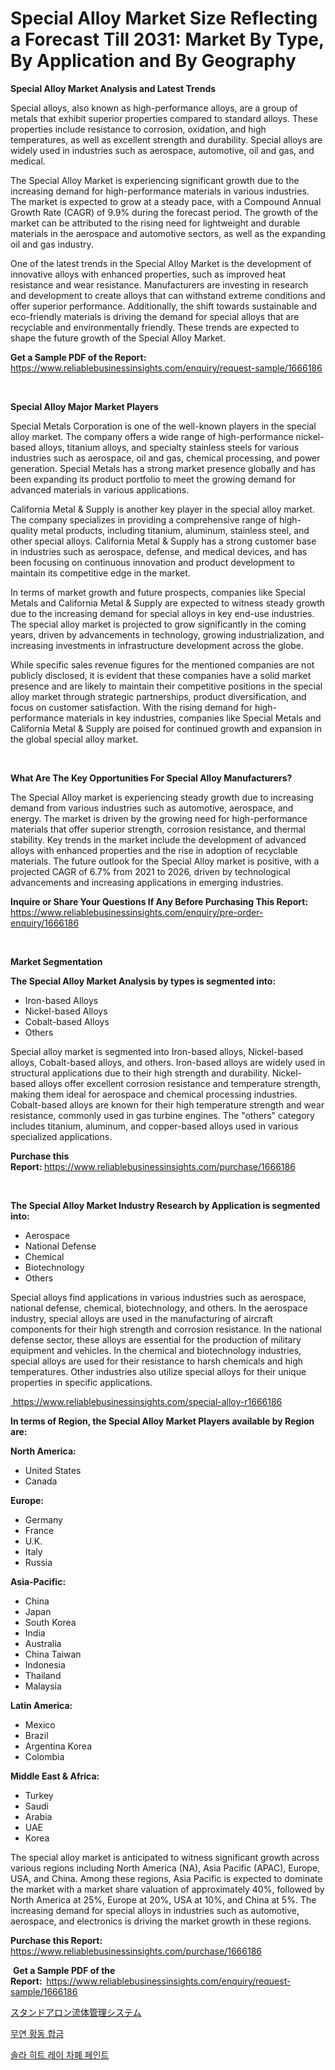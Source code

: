 <p><h1>Special Alloy Market Size Reflecting a Forecast Till 2031: Market By Type, By Application and By Geography</h1></p><p><strong>Special Alloy Market Analysis and Latest Trends</strong></p>
<p><p>Special alloys, also known as high-performance alloys, are a group of metals that exhibit superior properties compared to standard alloys. These properties include resistance to corrosion, oxidation, and high temperatures, as well as excellent strength and durability. Special alloys are widely used in industries such as aerospace, automotive, oil and gas, and medical.</p><p>The Special Alloy Market is experiencing significant growth due to the increasing demand for high-performance materials in various industries. The market is expected to grow at a steady pace, with a Compound Annual Growth Rate (CAGR) of 9.9% during the forecast period. The growth of the market can be attributed to the rising need for lightweight and durable materials in the aerospace and automotive sectors, as well as the expanding oil and gas industry.</p><p>One of the latest trends in the Special Alloy Market is the development of innovative alloys with enhanced properties, such as improved heat resistance and wear resistance. Manufacturers are investing in research and development to create alloys that can withstand extreme conditions and offer superior performance. Additionally, the shift towards sustainable and eco-friendly materials is driving the demand for special alloys that are recyclable and environmentally friendly. These trends are expected to shape the future growth of the Special Alloy Market.</p></p>
<p><strong>Get a Sample PDF of the Report:&nbsp;</strong> <a href="https://www.reliablebusinessinsights.com/enquiry/request-sample/1666186">https://www.reliablebusinessinsights.com/enquiry/request-sample/1666186</a></p>
<p>&nbsp;</p>
<p><strong>Special Alloy Major Market Players</strong></p>
<p><p>Special Metals Corporation is one of the well-known players in the special alloy market. The company offers a wide range of high-performance nickel-based alloys, titanium alloys, and specialty stainless steels for various industries such as aerospace, oil and gas, chemical processing, and power generation. Special Metals has a strong market presence globally and has been expanding its product portfolio to meet the growing demand for advanced materials in various applications.</p><p>California Metal & Supply is another key player in the special alloy market. The company specializes in providing a comprehensive range of high-quality metal products, including titanium, aluminum, stainless steel, and other special alloys. California Metal & Supply has a strong customer base in industries such as aerospace, defense, and medical devices, and has been focusing on continuous innovation and product development to maintain its competitive edge in the market.</p><p>In terms of market growth and future prospects, companies like Special Metals and California Metal & Supply are expected to witness steady growth due to the increasing demand for special alloys in key end-use industries. The special alloy market is projected to grow significantly in the coming years, driven by advancements in technology, growing industrialization, and increasing investments in infrastructure development across the globe.</p><p>While specific sales revenue figures for the mentioned companies are not publicly disclosed, it is evident that these companies have a solid market presence and are likely to maintain their competitive positions in the special alloy market through strategic partnerships, product diversification, and focus on customer satisfaction. With the rising demand for high-performance materials in key industries, companies like Special Metals and California Metal & Supply are poised for continued growth and expansion in the global special alloy market.</p></p>
<p>&nbsp;</p>
<p><strong>What Are The Key Opportunities For Special Alloy Manufacturers?</strong></p>
<p><p>The Special Alloy market is experiencing steady growth due to increasing demand from various industries such as automotive, aerospace, and energy. The market is driven by the growing need for high-performance materials that offer superior strength, corrosion resistance, and thermal stability. Key trends in the market include the development of advanced alloys with enhanced properties and the rise in adoption of recyclable materials. The future outlook for the Special Alloy market is positive, with a projected CAGR of 6.7% from 2021 to 2026, driven by technological advancements and increasing applications in emerging industries.</p></p>
<p><strong>Inquire or Share Your Questions If Any Before Purchasing This Report:</strong> <a href="https://www.reliablebusinessinsights.com/enquiry/pre-order-enquiry/1666186">https://www.reliablebusinessinsights.com/enquiry/pre-order-enquiry/1666186</a></p>
<p>&nbsp;</p>
<p><strong>Market Segmentation</strong></p>
<p><strong>The Special Alloy Market Analysis by types is segmented into:</strong></p>
<p><ul><li>Iron-based Alloys</li><li>Nickel-based Alloys</li><li>Cobalt-based Alloys</li><li>Others</li></ul></p>
<p><p>Special alloy market is segmented into Iron-based alloys, Nickel-based alloys, Cobalt-based alloys, and others. Iron-based alloys are widely used in structural applications due to their high strength and durability. Nickel-based alloys offer excellent corrosion resistance and temperature strength, making them ideal for aerospace and chemical processing industries. Cobalt-based alloys are known for their high temperature strength and wear resistance, commonly used in gas turbine engines. The "others" category includes titanium, aluminum, and copper-based alloys used in various specialized applications.</p></p>
<p><strong>Purchase this Report:&nbsp;</strong><a href="https://www.reliablebusinessinsights.com/purchase/1666186">https://www.reliablebusinessinsights.com/purchase/1666186</a></p>
<p>&nbsp;</p>
<p><strong>The Special Alloy Market Industry Research by Application is segmented into:</strong></p>
<p><ul><li>Aerospace</li><li>National Defense</li><li>Chemical</li><li>Biotechnology</li><li>Others</li></ul></p>
<p><p>Special alloys find applications in various industries such as aerospace, national defense, chemical, biotechnology, and others. In the aerospace industry, special alloys are used in the manufacturing of aircraft components for their high strength and corrosion resistance. In the national defense sector, these alloys are essential for the production of military equipment and vehicles. In the chemical and biotechnology industries, special alloys are used for their resistance to harsh chemicals and high temperatures. Other industries also utilize special alloys for their unique properties in specific applications.</p></p>
<p><a href="https://www.reliablebusinessinsights.com/special-alloy-r1666186">&nbsp;https://www.reliablebusinessinsights.com/special-alloy-r1666186</a></p>
<p><strong>In terms of Region, the Special Alloy Market Players available by Region are:</strong></p>
<p>
    <p> <strong> North America: </strong>
        <ul>
            <li>United States</li>
            <li>Canada</li>
        </ul>
        </p> 
    <p> <strong> Europe: </strong>
        <ul>
            <li>Germany</li>
            <li>France</li>
            <li>U.K.</li>
            <li>Italy</li>
            <li>Russia</li>
        </ul>
        </p> 
    <p> <strong> Asia-Pacific: </strong>
        <ul>
            <li>China</li>
            <li>Japan</li>
            <li>South Korea</li>
            <li>India</li>
            <li>Australia</li>
            <li>China Taiwan</li>
            <li>Indonesia</li>
            <li>Thailand</li>
            <li>Malaysia</li>
        </ul>
        </p> 
    <p> <strong> Latin America: </strong>
        <ul>
            <li>Mexico</li>
            <li>Brazil</li>
            <li>Argentina Korea</li>
            <li>Colombia</li>
        </ul>
        </p> 
    <p> <strong> Middle East & Africa: </strong>
        <ul>
            <li>Turkey</li>
            <li>Saudi</li>
            <li>Arabia</li>
            <li>UAE</li>
            <li>Korea</li>
        </ul>
    </p>
    </p>
<p><p>The special alloy market is anticipated to witness significant growth across various regions including North America (NA), Asia Pacific (APAC), Europe, USA, and China. Among these regions, Asia Pacific is expected to dominate the market with a market share valuation of approximately 40%, followed by North America at 25%, Europe at 20%, USA at 10%, and China at 5%. The increasing demand for special alloys in industries such as automotive, aerospace, and electronics is driving the market growth in these regions.</p></p>
<p><strong>Purchase this Report: </strong><a href="https://www.reliablebusinessinsights.com/purchase/1666186">https://www.reliablebusinessinsights.com/purchase/1666186</a></p>
<p>&nbsp;<strong>Get a Sample PDF of the Report:&nbsp;&nbsp;</strong><a href="https://www.reliablebusinessinsights.com/enquiry/request-sample/1666186">https://www.reliablebusinessinsights.com/enquiry/request-sample/1666186</a></p>
<p><strong></strong></p>
<p><p><a href="https://github.com/TysonKub/Market-Research-Report-List-1/blob/main/7640320135311.md">スタンドアロン流体管理システム</a></p><p><a href="https://medium.com/@janitaharani_67116/%EB%82%A9%EC%9D%B4-%EC%97%86%EB%8A%94-%ED%99%A9%EB%8F%99-%ED%95%A9%EA%B8%88-%EC%8B%9C%EC%9E%A5-%EC%A1%B0%EC%82%AC-%EB%B0%8F-%EC%82%B0%EC%97%85-%EC%A7%84%ED%99%94-%EA%B7%B8%EB%A6%AC%EA%B3%A0-2031%EB%85%84%EA%B9%8C%EC%A7%80%EC%9D%98-%EC%98%88%EC%B8%A1-44dc1d82d517">무연 황동 합금</a></p><p><a href="https://medium.com/@janitaharani_67116/%ED%83%9C%EC%96%91-%EC%97%B4%EC%84%A0-%EC%B0%A8%EB%8B%A8-%EB%8F%84%EB%A3%8C-%EC%8B%9C%EC%9E%A5-%EC%97%AD%ED%95%99%EA%B3%BC-%EC%84%B1%EC%9E%A5-%EC%B4%89%EC%A7%84-%EC%9A%94%EC%9D%B8%EC%9D%84-%EB%B6%84%EC%84%9D%ED%95%98%EA%B3%A0-2024%EB%85%84%EB%B6%80%ED%84%B0-2031%EB%85%84%EA%B9%8C%EC%A7%80-%EC%98%88%EC%B8%A1%EB%90%A9%EB%8B%88%EB%8B%A4-a91d0d198e20">솔라 히트 레이 차폐 페인트</a></p></p>